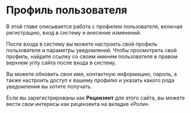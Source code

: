 # Профиль пользователя

В этой главе описывается работа с профилем пользователя, включая регистрацию, вход в систему и внесение изменений.

После входа в систему вы можете настроить свой профиль пользователя и параметры уведомлений. Чтобы просмотреть свой профиль, найдите ссылку со своим именем пользователя в правом верхнем углу сайта после входа в систему.

Вы можете обновить свое имя, контактную информацию, пароль, а также настроить доступ к вашему профилю и указать какого рода уведомления вы хотите получать.

Если вы зарегистрированы как **Рецензент** для этого сайта, вы можете вести свои интересы как рецензента на вкладке «Роли».
